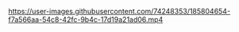 


https://user-images.githubusercontent.com/74248353/185804654-f7a566aa-54c8-42fc-9b4c-17d19a21ad06.mp4

